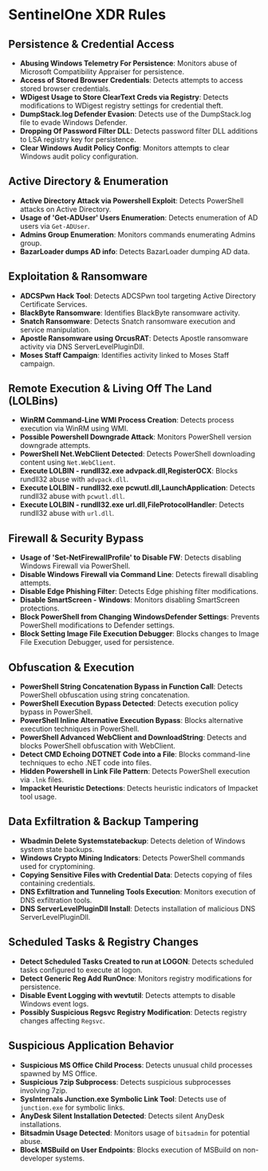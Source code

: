 # SentinelOne XDR Rules

## **Persistence & Credential Access**
- **Abusing Windows Telemetry For Persistence**: Monitors abuse of Microsoft Compatibility Appraiser for persistence.
- **Access of Stored Browser Credentials**: Detects attempts to access stored browser credentials.
- **WDigest Usage to Store ClearText Creds via Registry**: Detects modifications to WDigest registry settings for credential theft.
- **DumpStack.log Defender Evasion**: Detects use of the DumpStack.log file to evade Windows Defender.
- **Dropping Of Password Filter DLL**: Detects password filter DLL additions to LSA registry key for persistence.
- **Clear Windows Audit Policy Config**: Monitors attempts to clear Windows audit policy configuration.

## **Active Directory & Enumeration**
- **Active Directory Attack via Powershell Exploit**: Detects PowerShell attacks on Active Directory.
- **Usage of 'Get-ADUser' Users Enumeration**: Detects enumeration of AD users via `Get-ADUser`.
- **Admins Group Enumeration**: Monitors commands enumerating Admins group.
- **BazarLoader dumps AD info**: Detects BazarLoader dumping AD data.

## **Exploitation & Ransomware**
- **ADCSPwn Hack Tool**: Detects ADCSPwn tool targeting Active Directory Certificate Services.
- **BlackByte Ransomware**: Identifies BlackByte ransomware activity.
- **Snatch Ransomware**: Detects Snatch ransomware execution and service manipulation.
- **Apostle Ransomware using OrcusRAT**: Detects Apostle ransomware activity via DNS ServerLevelPluginDll.
- **Moses Staff Campaign**: Identifies activity linked to Moses Staff campaign.

## **Remote Execution & Living Off The Land (LOLBins)**
- **WinRM Command-Line WMI Process Creation**: Detects process execution via WinRM using WMI.
- **Possible Powershell Downgrade Attack**: Monitors PowerShell version downgrade attempts.
- **PowerShell Net.WebClient Detected**: Detects PowerShell downloading content using `Net.WebClient`.
- **Execute LOLBIN - rundll32.exe advpack.dll,RegisterOCX**: Blocks rundll32 abuse with `advpack.dll`.
- **Execute LOLBIN - rundll32.exe pcwutl.dll,LaunchApplication**: Detects rundll32 abuse with `pcwutl.dll`.
- **Execute LOLBIN - rundll32.exe url.dll,FileProtocolHandler**: Detects rundll32 abuse with `url.dll`.

## **Firewall & Security Bypass**
- **Usage of 'Set-NetFirewallProfile' to Disable FW**: Detects disabling Windows Firewall via PowerShell.
- **Disable Windows Firewall via Command Line**: Detects firewall disabling attempts.
- **Disable Edge Phishing Filter**: Detects Edge phishing filter modifications.
- **Disable SmartScreen - Windows**: Monitors disabling SmartScreen protections.
- **Block PowerShell from Changing WindowsDefender Settings**: Prevents PowerShell modifications to Defender settings.
- **Block Setting Image File Execution Debugger**: Blocks changes to Image File Execution Debugger, used for persistence.

## **Obfuscation & Execution**
- **PowerShell String Concatenation Bypass in Function Call**: Detects PowerShell obfuscation using string concatenation.
- **PowerShell Execution Bypass Detected**: Detects execution policy bypass in PowerShell.
- **PowerShell Inline Alternative Execution Bypass**: Blocks alternative execution techniques in PowerShell.
- **PowerShell Advanced WebClient and DownloadString**: Detects and blocks PowerShell obfuscation with WebClient.
- **Detect CMD Echoing DOTNET Code into a File**: Blocks command-line techniques to echo .NET code into files.
- **Hidden Powershell in Link File Pattern**: Detects PowerShell execution via `.lnk` files.
- **Impacket Heuristic Detections**: Detects heuristic indicators of Impacket tool usage.

## **Data Exfiltration & Backup Tampering**
- **Wbadmin Delete Systemstatebackup**: Detects deletion of Windows system state backups.
- **Windows Crypto Mining Indicators**: Detects PowerShell commands used for cryptomining.
- **Copying Sensitive Files with Credential Data**: Detects copying of files containing credentials.
- **DNS Exfiltration and Tunneling Tools Execution**: Monitors execution of DNS exfiltration tools.
- **DNS ServerLevelPluginDll Install**: Detects installation of malicious DNS ServerLevelPluginDll.

## **Scheduled Tasks & Registry Changes**
- **Detect Scheduled Tasks Created to run at LOGON**: Detects scheduled tasks configured to execute at logon.
- **Detect Generic Reg Add RunOnce**: Monitors registry modifications for persistence.
- **Disable Event Logging with wevtutil**: Detects attempts to disable Windows event logs.
- **Possibly Suspicious Regsvc Registry Modification**: Detects registry changes affecting `Regsvc`.

## **Suspicious Application Behavior**
- **Suspicious MS Office Child Process**: Detects unusual child processes spawned by MS Office.
- **Suspicious 7zip Subprocess**: Detects suspicious subprocesses involving 7zip.
- **SysInternals Junction.exe Symbolic Link Tool**: Detects use of `junction.exe` for symbolic links.
- **AnyDesk Silent Installation Detected**: Detects silent AnyDesk installations.
- **Bitsadmin Usage Detected**: Monitors usage of `bitsadmin` for potential abuse.
- **Block MSBuild on User Endpoints**: Blocks execution of MSBuild on non-developer systems.
